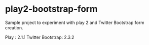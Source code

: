 play2-bootstrap-form
====================

Sample project to experiment with play 2 and Twitter Bootstrap form creation.

Play             : 2.1.1
Twitter Bootstrap: 2.3.2 
